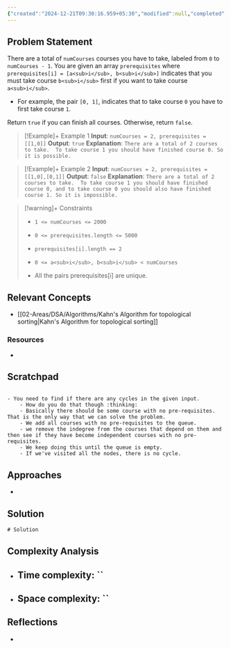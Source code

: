 ```yaml
---
{"created":"2024-12-21T09:30:16.959+05:30","modified":null,"completed":true,"redo":true,"Perfect":false,"publish":true,"Description":"Graphs problem, gave up on life.","leetcode-index":207,"link":"https://leetcode.com/problems/course-schedule","difficulty":"Medium","tags":["leetcode/depth-first-search","leetcode/breadth-first-search","leetcode/graph","leetcode/topological-sort","programming/practice"],"PassFrontmatter":true,"updated":"2024-12-31T08:57:27.355+05:30"}
---
```



## Problem Statement
There are a total of `numCourses` courses you have to take, labeled from `0` to `numCourses - 1`. You are given an array `prerequisites` where `prerequisites[i] = [a<sub>i</sub>, b<sub>i</sub>]` indicates that you must take course `b<sub>i</sub>` first if you want to take course `a<sub>i</sub>`.

	
- For example, the pair `[0, 1]`, indicates that to take course `0` you have to first take course `1`.

Return `true` if you can finish all courses. Otherwise, return `false`.

 

>[!Example]+ Example 1
>**Input**: `numCourses = 2, prerequisites = [[1,0]]`
>**Output**: `true`
>**Explanation**: `There are a total of 2 courses to take. 
>To take course 1 you should have finished course 0. So it is possible.
>`

>[!Example]+ Example 2
>**Input**: `numCourses = 2, prerequisites = [[1,0],[0,1]]`
>**Output**: `false`
>**Explanation**: `There are a total of 2 courses to take. 
>To take course 1 you should have finished course 0, and to take course 0 you should also have finished course 1. So it is impossible.
>`

>[!warning]+ Constraints
>- `1 <= numCourses <= 2000`
>
>- `0 <= prerequisites.length <= 5000`
>
>- `prerequisites[i].length == 2`
>
>- `0 <= a<sub>i</sub>, b<sub>i</sub> < numCourses`
>
>- All the pairs prerequisites[i] are unique.

## Relevant Concepts
- [[02-Areas/DSA/Algorithms/Kahn's Algorithm for topological sorting\|Kahn's Algorithm for topological sorting]]

### Resources
- 


## Scratchpad
```

- You need to find if there are any cycles in the given input. 
	- How do you do that though :thinking: 
	- Basically there should be some course with no pre-requisites. That is the only way that we can solve the problem.
	- We add all courses with no pre-requisites to the queue. 
	- we remove the indegree from the courses that depend on them and then see if they have become independent courses with no pre-requisites. 
	- We keep doing this until the queue is empty. 
	- If we've visited all the nodes, there is no cycle. 

```
## Approaches
- 
## Solution
```Java
# Solution
```

## Complexity Analysis
- Time complexity: ``
	- 
- Space complexity: ``
	- 

## Reflections
- 